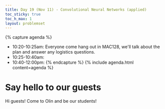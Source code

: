 ```yaml
---
title: Day 19 (Nov 11) - Convolutional Neural Networks (applied)
toc_sticky: true 
toc_h_max: 1
layout: problemset
---
```


{% capture agenda %}
* 10:20-10:25am: Everyone come hang out in MAC128, we'll talk about the plan and answer any logistics questions.
* 10:25-10:40am:  
* 10:40-12:00pm: 
{% endcapture %}
{% include agenda.html content=agenda %}

# Say hello to our guests
Hi guests! Come to Olin and be our students!


